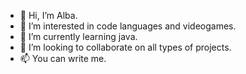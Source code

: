 - 👋 Hi, I’m Alba.
- 👀 I’m interested in code languages and videogames.
- 🌱 I’m currently learning java.
- 💞️ I’m looking to collaborate on all types of projects.
- 📫 You can write me.
